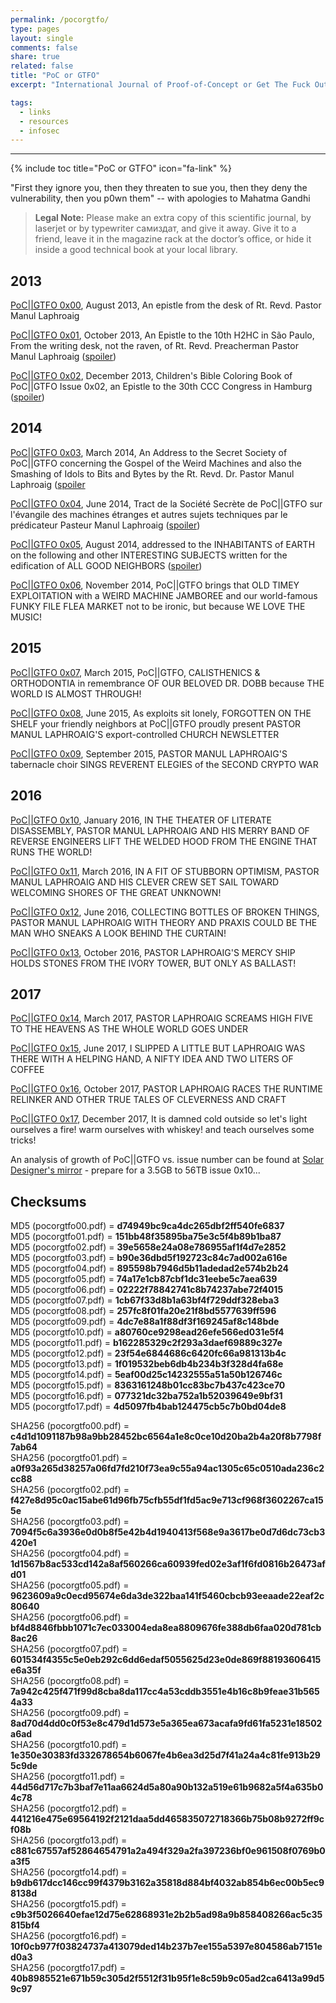 ```yaml
---
permalink: /pocorgtfo/
type: pages
layout: single
comments: false
share: true
related: false
title: "PoC or GTFO"
excerpt: "International Journal of Proof-of-Concept or Get The Fuck Out."

tags:
  - links
  - resources
  - infosec
---
```


---
{% include toc title="PoC or GTFO" icon="fa-link" %}

"First they ignore you, then they threaten to sue you, then they deny the vulnerability, then you p0wn them" -- with apologies to Mahatma Gandhi 

>**Legal Note:** Please make an extra copy of this scientific journal, by laserjet or by typewriter самиздат, and give it away. Give it to a friend, leave it in the magazine rack at the doctor’s office, or hide it inside a good technical book at your local library.

## 2013

[PoC\|\|GTFO 0x00](https://www.alchemistowl.org/pocorgtfo/pocorgtfo00.pdf), August 2013, An epistle from the desk of Rt. Revd. Pastor Manul Laphroaig

[PoC\|\|GTFO 0x01](https://www.alchemistowl.org/pocorgtfo/pocorgtfo01.pdf), October 2013, An Epistle to the 10th H2HC in São Paulo, From the writing desk, not the raven, of Rt. Revd. Preacherman Pastor Manul Laphroaig ([spoiler](https://www.alchemistowl.org/pocorgtfo/spoiler.html))

[PoC\|\|GTFO 0x02](https://www.alchemistowl.org/pocorgtfo/pocorgtfo02.pdf), December 2013, Children's Bible Coloring Book of PoC\|\|GTFO Issue 0x02, an Epistle to the 30th CCC Congress in Hamburg ([spoiler](https://www.alchemistowl.org/pocorgtfo/spoiler02.html))


## 2014

[PoC\|\|GTFO 0x03](https://www.alchemistowl.org/pocorgtfo/pocorgtfo03.pdf), March 2014, An Address to the Secret Society of PoC\|\|GTFO concerning the Gospel of the Weird Machines and also the Smashing of Idols to Bits and Bytes by the Rt. Revd. Dr. Pastor Manul Laphroaig ([spoiler](https://www.alchemistowl.org/pocorgtfo/spoiler03.html)

[PoC\|\|GTFO 0x04](https://www.alchemistowl.org/pocorgtfo/pocorgtfo04.pdf), June 2014, Tract de la Société Secrète de PoC\|\|GTFO sur l'évangile des machines étranges et autres sujets techniques par le prédicateur Pasteur Manul Laphroaig ([spoiler](https://www.alchemistowl.org/pocorgtfo/spoiler04.html))

[PoC\|\|GTFO 0x05](https://www.alchemistowl.org/pocorgtfo/pocorgtfo05.pdf), August 2014, addressed to the INHABITANTS of EARTH on the following and other INTERESTING SUBJECTS written for the edification of ALL GOOD NEIGHBORS ([spoiler](https://www.alchemistowl.org/pocorgtfo/spoiler05.html))

[PoC\|\|GTFO 0x06](https://www.alchemistowl.org/pocorgtfo/pocorgtfo06.pdf), November 2014, PoC\|\|GTFO brings that OLD TIMEY EXPLOITATION with a WEIRD MACHINE JAMBOREE and our world-famous FUNKY FILE FLEA MARKET not to be ironic, but because WE LOVE THE MUSIC!

## 2015

[PoC\|\|GTFO 0x07](https://www.alchemistowl.org/pocorgtfo/pocorgtfo07.pdf), March 2015, PoC\|\|GTFO, CALISTHENICS & ORTHODONTIA in remembrance OF OUR BELOVED DR. DOBB because THE WORLD IS ALMOST THROUGH!

[PoC\|\|GTFO 0x08](https://www.alchemistowl.org/pocorgtfo/pocorgtfo08.pdf), June 2015, As exploits sit lonely, FORGOTTEN ON THE SHELF your friendly neighbors at PoC\|\|GTFO proudly present PASTOR MANUL LAPHROAIG'S export-controlled CHURCH NEWSLETTER

[PoC\|\|GTFO 0x09](https://www.alchemistowl.org/pocorgtfo/pocorgtfo09.pdf), September 2015, PASTOR MANUL LAPHROAIG'S tabernacle choir SINGS REVERENT ELEGIES of the SECOND CRYPTO WAR

## 2016

[PoC\|\|GTFO 0x10](https://www.alchemistowl.org/pocorgtfo/pocorgtfo10.pdf), January 2016, IN THE THEATER OF LITERATE DISASSEMBLY, PASTOR MANUL LAPHROAIG AND HIS MERRY BAND OF REVERSE ENGINEERS LIFT THE WELDED HOOD FROM THE ENGINE THAT RUNS THE WORLD!

[PoC\|\|GTFO 0x11](https://www.alchemistowl.org/pocorgtfo/pocorgtfo11.pdf), March 2016, IN A FIT OF STUBBORN OPTIMISM, PASTOR MANUL LAPHROAIG AND HIS CLEVER CREW SET SAIL TOWARD WELCOMING SHORES OF THE GREAT UNKNOWN!

[PoC\|\|GTFO 0x12](https://www.alchemistowl.org/pocorgtfo/pocorgtfo12.pdf), June 2016, COLLECTING BOTTLES OF BROKEN THINGS, PASTOR MANUL LAPHROAIG WITH THEORY AND PRAXIS COULD BE THE MAN WHO SNEAKS A LOOK BEHIND THE CURTAIN!

[PoC\|\|GTFO 0x13](https://www.alchemistowl.org/pocorgtfo/pocorgtfo13.pdf), October 2016, PASTOR LAPHROAIG'S MERCY SHIP HOLDS STONES FROM THE IVORY TOWER, BUT ONLY AS BALLAST!

## 2017

[PoC\|\|GTFO 0x14](https://www.alchemistowl.org/pocorgtfo/pocorgtfo14.pdf), March 2017, PASTOR LAPHROAIG SCREAMS HIGH FIVE TO THE HEAVENS AS THE WHOLE WORLD GOES UNDER

[PoC\|\|GTFO 0x15](https://www.alchemistowl.org/pocorgtfo/pocorgtfo15.pdf), June 2017, I SLIPPED A LITTLE BUT LAPHROAIG WAS THERE WITH A HELPING HAND, A NIFTY IDEA AND TWO LITERS OF COFFEE

[PoC\|\|GTFO 0x16](https://www.alchemistowl.org/pocorgtfo/pocorgtfo16.pdf), October 2017, PASTOR LAPHROAIG RACES THE RUNTIME RELINKER AND OTHER TRUE TALES OF CLEVERNESS AND CRAFT

[PoC\|\|GTFO 0x17](https://www.alchemistowl.org/pocorgtfo/pocorgtfo17.pdf), December 2017, It is damned cold outside so let's light ourselves a fire! warm ourselves with whiskey! and teach ourselves some tricks!

An analysis of growth of PoC\|\|GTFO vs. issue number can be found at [Solar Designer's mirror](http://openwall.info/wiki/people/solar/pocorgtfo) - prepare for a 3.5GB to 56TB issue 0x10...


## Checksums

MD5 (pocorgtfo00.pdf) = **d74949bc9ca4dc265dbf2ff540fe6837**<br/>
MD5 (pocorgtfo01.pdf) = **151bb48f35895ba75e3c5f4b89b1ba87**<br/>
MD5 (pocorgtfo02.pdf) = **39e5658e24a08e786955af1f4d7e2852**<br/>
MD5 (pocorgtfo03.pdf) = **b90e36dbd5f192723c84c7ad002a616e**<br/>
MD5 (pocorgtfo04.pdf) = **895598b7946d5b11adedad2e574b2b24**<br/>
MD5 (pocorgtfo05.pdf) = **74a17e1cb87cbf1dc31eebe5c7aea639**<br/>
MD5 (pocorgtfo06.pdf) = **02222f78842741c8b74237abe72f4015**<br/>
MD5 (pocorgtfo07.pdf) = **1cb67f33d8b1a63bf4f729ddf328eba3**<br/>
MD5 (pocorgtfo08.pdf) = **257fc8f01fa20e21f8bd5577639ff596**<br/>
MD5 (pocorgtfo09.pdf) = **4dc7e88a1f88df3f169245af8c148bde**<br/>
MD5 (pocorgtfo10.pdf) = **a80760ce9298ead26efe566ed031e5f4**<br/>
MD5 (pocorgtfo11.pdf) = **b162285329c2f293a3daef69889c327e**<br/>
MD5 (pocorgtfo12.pdf) = **23f54e6844686c6420fc66a981313b4c**<br/>
MD5 (pocorgtfo13.pdf) = **1f019532beb6db4b234b3f328d4fa68e**<br/>
MD5 (pocorgtfo14.pdf) = **5eaf00d25c14232555a51a50b126746c**<br/>
MD5 (pocorgtfo15.pdf) = **8363161248b01cc83bc7b437c423ce70**<br/>
MD5 (pocorgtfo16.pdf) = **077321dc32ba752a1b52039649e9bf31**<br/>
MD5 (pocorgtfo17.pdf) = **4d5097fb4bab124475cb5c7b0bd04de8**<br/>

SHA256 (pocorgtfo00.pdf) = **c4d1d1091187b98a9bb28452bc6564a1e8c0ce10d20ba2b4a20f8b7798f7ab64**<br/>
SHA256 (pocorgtfo01.pdf) = **a0f93a265d38257a06fd7fd210f73ea9c55a94ac1305c65c0510ada236c2cc88**<br/>
SHA256 (pocorgtfo02.pdf) = **f427e8d95c0ac15abe61d96fb75cfb55df1fd5ac9e713cf968f3602267ca155e**<br/>
SHA256 (pocorgtfo03.pdf) = **7094f5c6a3936e0d0b8f5e42b4d1940413f568e9a3617be0d7d6dc73cb3420e1**<br/>
SHA256 (pocorgtfo04.pdf) = **1d1567b8ac533cd142a8af560266ca60939fed02e3af1f6fd0816b26473afd01**<br/>
SHA256 (pocorgtfo05.pdf) = **9623609a9c0ecd95674e6da3de322baa141f5460cbcb93eeaade22eaf2c80640**<br/>
SHA256 (pocorgtfo06.pdf) = **bf4d8846fbbb1071c7ec033004eda8ea8809676fe388db6faa020d781cb8ac26**<br/>
SHA256 (pocorgtfo07.pdf) = **601534f4355c5e0eb292c6dd6edaf5055625d23e0de869f88193606415e6a35f**<br/>
SHA256 (pocorgtfo08.pdf) = **7a942c425f471f99d8cba8da117cc4a53cddb3551e4b16c8b9feae31b5654a33**<br/>
SHA256 (pocorgtfo09.pdf) = **8ad70d4dd0c0f53e8c479d1d573e5a365ea673acafa9fd61fa5231e18502a6ad**<br/>
SHA256 (pocorgtfo10.pdf) = **1e350e30383fd332678654b6067fe4b6ea3d25d7f41a24a4c81fe913b295c9de**<br/>
SHA256 (pocorgtfo11.pdf) = **44d56d717c7b3baf7e11aa6624d5a80a90b132a519e61b9682a5f4a635b04c78**<br/>
SHA256 (pocorgtfo12.pdf) = **441216e475e69564192f2121daa5dd465835072718366b75b08b9272ff9cf08b**<br/>
SHA256 (pocorgtfo13.pdf) = **c881c67557af52864654791a2a494f329a2fa397236bf0e961508f0769b0a3f5**<br/>
SHA256 (pocorgtfo14.pdf) = **b9db617dcc146cc99f4379b3162a35818d884bf4032ab854b6ec00b5ec98138d**<br/>
SHA256 (pocorgtfo15.pdf) = **c9b3f5026640efae12d75e62868931e2b2b5ad98a9b858408266ac5c35815bf4**<br/>
SHA256 (pocorgtfo16.pdf) = **10f0cb977f03824737a413079ded14b237b7ee155a5397e804586ab7151ed0a3**<br/>
SHA256 (pocorgtfo17.pdf) = **40b8985521e671b59c305d2f5512f31b95f1e8c59b9c05ad2ca6413a99d59c97**<br/>

